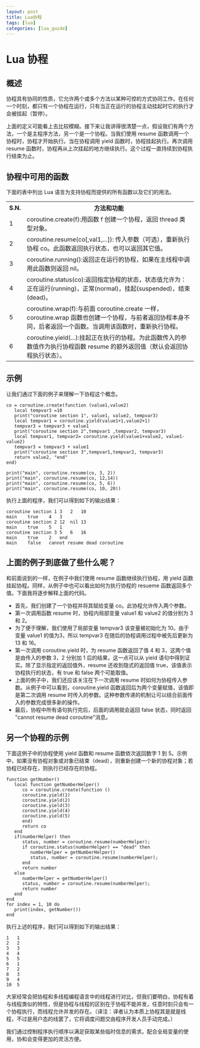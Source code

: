 ```yaml
---
layout: post
title: Lua协程
tags: [lua]
categories: [lua_guide]
---
```

# Lua 协程  

## 概述 
 
协程具有协同的性质，它允许两个或多个方法以某种可控的方式协同工作。在任何一个时刻，都只有一个协程在运行，只有当正在运行的协程主动挂起时它的执行才会被挂起（暂停）。 
 
上面的定义可能看上去比较模糊。接下来让我讲得很清楚一点，假设我们有两个方法，一个是主程序方法，另一个是一个协程。当我们使用 resume 函数调用一个协程时，协程才开始执行。当在协程调用 yield 函数时，协程挂起执行。再次调用 resume 函数时，协程再从上次挂起的地方继续执行。这个过程一直持续到协程执行结束为止。  

## 协程中可用的函数  

下面的表中列出 Lua 语言为支持协程而提供的所有函数以及它们的用法。  

<table>
	<tr>
		<th>S.N.</th>
		<th>方法和功能</th>
	</tr>
	<tr>
		<td>1</td>
		<td>coroutine.create(f):用函数 f 创建一个协程，返回 thread 类型对象。</td>
	</tr>
	<tr>
		<td>2</td>
		<td>coroutine.resume(co[,val1,...]): 传入参数（可选），重新执行协程 co。此函数返回执行状态，也可以返回其它值。</td>
	</tr>
	<tr>
		<td>3</td>
		<td>coroutine.running():返回正在运行的协程，如果在主线程中调用此函数则返回 nil。</td>
	</tr>
	<tr>
		<td>4</td>
		<td>coroutine.status(co):返回指定协程的状态，状态值允许为：正在运行(running)，正常(normal)，挂起(suspended)，结束(dead)。</td>
	</tr>
	<tr>
		<td>5</td>
		<td>coroutine.wrap(f):与前面 coroutine.create 一样，coroutine.wrap 函数也创建一个协程，与前者返回协程本身不同，后者返回一个函数。当调用该函数时，重新执行协程。</td>
	</tr>
	<tr>
		<td>6</td>
		<td>coroutine.yield(...):挂起正在执行的协程。为此函数传入的参数值作为执行协程函数 resume 的额外返回值（默认会返回协程执行状态）。</td>
	</tr>
</table>

## 示例  

让我们通过下面的例子来理解一下协程这个概念。  

```
co = coroutine.create(function (value1,value2)
   local tempvar3 =10
   print("coroutine section 1", value1, value2, tempvar3)
   local tempvar1 = coroutine.yield(value1+1,value2+1)
   tempvar3 = tempvar3 + value1
   print("coroutine section 2",tempvar1 ,tempvar2, tempvar3)
   local tempvar1, tempvar2= coroutine.yield(value1+value2, value1-value2)
   tempvar3 = tempvar3 + value1
   print("coroutine section 3",tempvar1,tempvar2, tempvar3)
   return value2, "end"
end)

print("main", coroutine.resume(co, 3, 2))
print("main", coroutine.resume(co, 12,14))
print("main", coroutine.resume(co, 5, 6))
print("main", coroutine.resume(co, 10, 20))
```  

执行上面的程序，我们可以得到如下的输出结果：  

```
coroutine section 1	3	2	10
main	true	4	3
coroutine section 2	12	nil	13
main	true	5	1
coroutine section 3	5	6	16
main	true	2	end
main	false	cannot resume dead coroutine
```  

## 上面的例子到底做了些什么呢？  

和前面说到的一样，在例子中我们使用 resume 函数继续执行协程，用 yield 函数挂起协程。同样，从例子中也可以看出如何为执行协程的 resueme 函数返回多个值。下面我将逐步解释上面的代码。  

<ul>
	<li>首先，我们创建了一个协程并将其赋给变量 co。此协程允许传入两个参数。</li>
	<li>第一次调用函数 resume 时，协程内局部变量 value1 和 value2 的值分别为 3 和 2。</li>
	<li>为了便于理解，我们使用了局部变量 tempvar3 该变量被初始化为 10。由于变量 value1 的值为3，所以 tempvar3 在随后的协程调用过程中被先后更新为 13 和 16。</li>
	<li>第一次调用 coroutine.yield 时，为 resume 函数返回了值 4 和 3，这两个值是由传入的参数 3，2 分别加 1 后的结果，这一点可以从 yield 语句中得到证实。除了显示指定的返回值外，resume 还收到隐式的返回值 true，该值表示协程执行的状态，有 true 和 false 两个可能取值。</li>
	<li>上面的例子中，我们还应该关注在下一次调用 resume 时如何为协程传入参数。从例子中可以看到，coroutine.yield 函数返回后为两个变量赋值，该值即是第二次调用 resume 时传入的参数。这种参数传递的机制让可以结合前面传入的参数完成很多新的操作。</li>
	<li>最后，协程中所有语句执行完后，后面的调用就会返回 false 状态，同时返回 "cannot resume dead coroutine"消息。</li>
</ul>

## 另一个协程的示例  

下面这例子中的协程使用 yield 函数和 resume 函数依次返回数字 1 到 5。示例中，如果没有协程对象或对象已结束（dead），则重新创建一个新的协程对象；若协程已经存在，则执行已经存在的协程。  

```
function getNumber()
   local function getNumberHelper()
      co = coroutine.create(function ()
      coroutine.yield(1)
      coroutine.yield(2)
      coroutine.yield(3)
      coroutine.yield(4)
      coroutine.yield(5)
      end)
      return co
   end
   if(numberHelper) then
      status, number = coroutine.resume(numberHelper);
      if coroutine.status(numberHelper) == "dead" then
         numberHelper = getNumberHelper()
         status, number = coroutine.resume(numberHelper);
      end
      return number
   else
      numberHelper = getNumberHelper()
      status, number = coroutine.resume(numberHelper);
      return number
   end
end
for index = 1, 10 do
   print(index, getNumber())
end
```  
执行上述的程序，我们可以得到如下的输出结果：  

```
1	1
2	2
3	3
4	4
5	5
6	1
7	2
8	3
9	4
10	5
```

大家经常会把协程和多线程编程语言中的线程进行对比，但我们要明白，协程有着与线程类似的特性，但是协程与线程的区别在于协程不能并发，任意时刻只会有一个协程执行，而线程允许并发的存在。（译注：译者认为本质上协程其是就是线程，不过是用户态的线罢了，它将调度问题交由程序开发人员手动完成。）  

我们通过控制程序执行顺序以满足获取某些临时信息的需求。配合全局变量的使用，协和会变得更加的灵活方便。